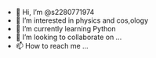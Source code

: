 - 👋 Hi, I’m @s2280771974
- 👀 I’m interested in physics and cos,ology
- 🌱 I’m currently learning Python
- 💞️ I’m looking to collaborate on ...
- 📫 How to reach me ...

<!---
s2280771974/s2280771974 is a ✨ special ✨ repository because its `README.md` (this file) appears on your GitHub profile.
You can click the Preview link to take a look at your changes.
--->
